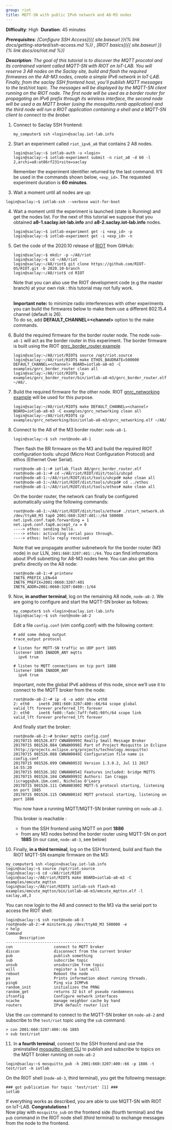 ```yaml
---
group: riot
title: MQTT-SN with public IPv6 network and A8-M3 nodes
---
```


<i class="fas fa-grin-beam-sweat"></i> **Difficulty**: High
<i class="fas fa-stopwatch"></i> **Duration**: 45 minutes

_**Prerequisites**: [Configure SSH Access]({{ site.baseurl }}{% link
docs/getting-started/ssh-access.md %}) , [RIOT basics]({{ site.baseurl }}{% link
docs/os/riot.md %})_

_**Description**: The goal of this tutorial is to discover the MQTT procotol and its contrained variant called MQTT-SN with RIOT on IoT-LAB. You will reserve 3 A8 nodes on the Saclay site, build and flash the required firmwares on the A8-M3 nodes, create a simple IPv6 network in IoT-LAB. Finally, from the saclay SSH frontend host, you’ll publish MQTT messages to the test/riot topic. The messages will be displayed by the MQTT-SN client running on the RIOT node. The first node will be used as a border router for propagating an IPv6 prefix through its wireless interface, the second node will be used a as MQTT broker (using the mosquitto.rsmb application) and the third node will run a RIOT application containing a shell and a MQTT-SN client to connect to the brober._

1. Connect to Saclay SSH frontend:
   ```
   my_computer$ ssh <login>@saclay.iot-lab.info
   ```

2. Start an experiment called `riot_ipv6_a8` that contains 2 A8 nodes.
   ```
   login@saclay:~$ iotlab-auth -u <login> 
   login@saclay:~$ iotlab-experiment submit -n riot_a8 -d 60 -l 2,archi=a8:at86rf231+site=saclay
   ```

   Remember the experiment identifier returned by the last command. It’ll be
   used in the commands shown below, `<exp_id>`. The requested experiment
   duration is **60 minutes**.

3. Wait a moment until all nodes are up:
  ```
  login@saclay:~$ iotlab-ssh --verbose wait-for-boot
  ```

4. Wait a moment until the experiment is launched (state is Running) and get
   the nodes list. For the next of this tutorial we suppose that you obtained
   **a8-1.saclay.iot-lab.info** and **a8-2.saclay.iot-lab.info** nodes.
   ```
   login@saclay:~$ iotlab-experiment get -i <exp_id> -p
   login@saclay:~$ iotlab-experiment get -i <exp_id> -n
   ```

5. Get the code of the 2020.10 release of [RIOT](https://github.com/riot-os/riot)
   from GitHub:
   ```
   login@saclay:~$ mkdir -p ~/A8/riot
   login@saclay:~$ cd ~/A8/riot
   login@saclay:~/A8/riot$ git clone https://github.com/RIOT-OS/RIOT.git -b 2020.10-branch
   login@saclay:~/A8/riot$ cd RIOT
   ```
   Note that you can also use the RIOT development code (e.g the master branch)
   at your own risk : this tutorial may not fully work.<br/><br/>

   **Important note:** to minimize radio interferences with other experiments
   you can build the firmwares below to make them use a different 802.15.4
   channel (default is 26).<br>
   To do so, add **DEFAULT_CHANNEL=&lt;channel&gt;** option to the make commands.

6. Build the required firmware for the border router node. The node `node-a8-1`
   will act as the border router in this experiment. The border firmware is
   built using the RIOT
   [gnrc_border_router example](https://github.com/RIOT-OS/RIOT/tree/master/examples/gnrc_border_router)
   ```
   login@saclay:~/A8/riot/RIOT$ source /opt/riot.source
   login@saclay:~/A8/riot/RIOT$ make ETHOS_BAUDRATE=500000 DEFAULT_CHANNEL=<channel> BOARD=iotlab-a8-m3 -C examples/gnrc_border_router clean all
   login@saclay:~/A8/riot/RIOT$ cp examples/gnrc_border_router/bin/iotlab-a8-m3/gnrc_border_router.elf ~/A8/.
   ```

7. Build the required firmware for the other node. RIOT
   [gnrc_networking example](https://github.com/RIOT-OS/RIOT/tree/master/examples/gnrc_networking)
   will be used for this purpose. 
   ```
   login@saclay:~/A8/riot/RIOT$ make DEFAULT_CHANNEL=<channel> BOARD=iotlab-a8-m3 -C examples/gnrc_networking clean all
   login@saclay:~/A8/riot/RIOT$ cp examples/gnrc_networking/bin/iotlab-a8-m3/gnrc_networking.elf ~/A8/
   ```

8. Connect to the A8 of the M3 border router: `node-a8-1`.
   ```
   login@saclay:~$ ssh root@node-a8-1
   ```
   Then flash the BR firmware on the M3 and build the required RIOT
   configuration tools: uhcpd (Micro Host Configuration Protocol) and ethos
   (Ethernet Over Serial).
   ```
   root@node-a8-1:~# iotlab_flash A8/gnrc_border_router.elf
   root@node-a8-1:~# cd ~/A8/riot/RIOT/dist/tools/uhcpd 
   root@node-a8-1:~/A8/riot/RIOT/dist/tools/uhcpd# make clean all
   root@node-a8-1:~/A8/riot/RIOT/dist/tools/uhcpd# cd ../ethos
   root@node-a8-1:~/A8/riot/RIOT/dist/tools/ethos# make clean all
   ```
   On the border router, the network can finally be configured automatically
   using the following commands:
   ```
   root@node-a8-1:~/A8/riot/RIOT/dist/tools/ethos# ./start_network.sh /dev/ttyA8_M3 tap0 2001:660:3207:401::/64 500000
   net.ipv6.conf.tap0.forwarding = 1
   net.ipv6.conf.tap0.accept_ra = 0
   ----> ethos: sending hello.
   ----> ethos: activating serial pass through.
   ----> ethos: hello reply received
   ```
   Note that we propagate another subnetwork for the border router (M3 node) in
   our LLN, `2001:660:3207:401::/64`. You can find informations about IPv6
   subnetting for A8-M3 nodes here. You can also get this prefix directly on the
   A8 node:
   ```
   root@node-a8-1:~# printenv
   INET6_PREFIX_LEN=64
   INET6_PREFIX=2001:0660:3207:401
   INET6_ADDR=2001:0660:3207:0400::1/64
   ```

9. Now, **in another terminal**, log on the remaining A8 node, `node-a8-2`. We
   are going to configure and start the MQTT-SN broker as follows:
   ```
   my_computer$ ssh <login>@saclay.iot-lab.info
   login@saclay:~$ ssh root@node-a8-2
   ```
   Edit a file `config.conf` (vim config.conf) with the following content:
   ```
   # add some debug output
   trace_output protocol
   
   # listen for MQTT-SN traffic on UDP port 1885
   listener 1885 INADDR_ANY mqtts
     ipv6 true
   
   # listen to MQTT connections on tcp port 1886
   listener 1886 INADDR_ANY
     ipv6 true
   ```
   Important, note the global IPv6 address of this node, since we’ll use it to
   connect to the MQTT broker from the node:
   ```
   root@node-a8-2:~# ip -6 -o addr show eth0
   2: eth0    inet6 2001:660:3207:400::66/64 scope global        valid_lft forever preferred_lft forever
   2: eth0    inet6 fe80::fadc:7aff:fe01:98fc/64 scope link        valid_lft forever preferred_lft forever
   ```
   And finally start the broker:
   ```
   root@node-a8-2:~# broker_mqtts config.conf
   20170715 001526.077 CWNAN9999I Really Small Message Broker
   20170715 001526.084 CWNAN9998I Part of Project Mosquitto in Eclipse
   (http://projects.eclipse.org/projects/technology.mosquitto)
   20170715 001526.088 CWNAN0049I Configuration file name is config.conf
   20170715 001526.099 CWNAN0053I Version 1.3.0.2, Jul 11 2017 14:55:20
   20170715 001526.102 CWNAN0054I Features included: bridge MQTTS 
   20170715 001526.104 CWNAN9993I Authors: Ian Craggs (icraggs@uk.ibm.com), Nicholas O'Leary
   20170715 001526.111 CWNAN0300I MQTT-S protocol starting, listening on port 1885
   20170715 001526.115 CWNAN0014I MQTT protocol starting, listening on port 1886
   ```
   You now have a running MQTT/MQTT-SN broker running on `node-a8-2`.

   This broker is reachable :
   - from the SSH frontend using MQTT on port **1886**
   - from any M3 nodes behind the border router using MQTT-SN on port **1885** (in
     our case, `node-a8-3`, see below)

10. Finally, **in a third terminal**, log on the SSH frontend, build and flash
   the RIOT MQTT-SN example firmware on the M3:
   ```
   my_computer$ ssh <login>@saclay.iot-lab.info
   login@saclay:~$ source /opt/riot.source
   login@saclay:~$ cd ~/A8/riot/RIOT
   login@saclay:~/A8/riot/RIOT$ make BOARD=iotlab-a8-m3 -C examples/emcute_mqttsn
   login@saclay:~/A8/riot/RIOT$ iotlab-ssh flash-m3 examples/emcute_mqttsn/bin/iotlab-a8-m3/emcute_mqttsn.elf -l saclay,a8,3
   ```
   You can now login to the A8 and connect to the M3 via the serial port to
   access the RIOT shell:
   ```
   login@saclay:~$ ssh root@node-a8-3
   root@node-a8-2:~# miniterm.py /dev/ttyA8_M3 500000 -e
   > help
   Command        
         Description
   ---------------------------------------
   con                  connect to MQTT broker
   discon               disconnect from the current broker
   pub                  publish something
   sub                  subscribe topic
   unsub                unsubscribe from topic
   will                 register a last will
   reboot               Reboot the node
   ps                   Prints information about running threads.
   ping6                Ping via ICMPv6
   random_init          initializes the PRNG
   random_get           returns 32 bit of pseudo randomness
   ifconfig             Configure network interfaces
   ncache               manage neighbor cache by hand
   routers              IPv6 default router list
   ```
   Use the `con` command to connect to the MQTT-SN broker on `node-a8-2` and
   subscribe to the `test/riot` topic using the `sub` command.
   ```
   > con 2001:660:3207:400::66 1885
   > sub test/riot
   ```

11. In **a fourth terminal**, connect to the SSH frontend and use the
   preinstalled [mosquitto client CLI](https://packages.debian.org/fr/stretch/mosquitto-clients)
   to publish and subscribe to topics on the MQTT broker running on `node-a8-2`
   ```
   login@saclay:~$ mosquitto_pub -h 2001:660:3207:400::66 -p 1886 -t test/riot -m iotlab
   ```
   On the RIOT shell (`node-a8-3`, third terminal), you get the following message:
   ```
   ### got publication for topic 'test/riot' [1] ###
   iotlab
   ```

If everything works as described, you are able to use MQTT-SN with RIOT on IoT-LAB. **Congratulations !**
<br/>
Now play with `mosquitto_sub` on the frontend side (fourth terminal) and the
`pub` command in the RIOT node shell (third terminal) to exchange messages from
the node to the frontend.
